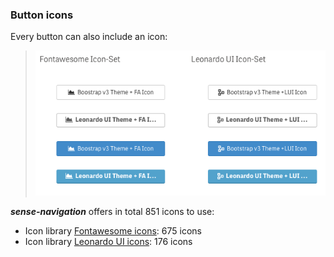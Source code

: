 ### Button icons

Every button can also include an icon:

> ![](docs/images/sense_navigation__button_icons.png)

***sense-navigation*** offers in total 851 icons to use:
 
- Icon library [Fontawesome icons](http://fontawesome.io/): 675 icons
- Icon library [Leonardo UI icons](https://qlik-oss.github.io/leonardo-ui/icons.html): 176 icons
